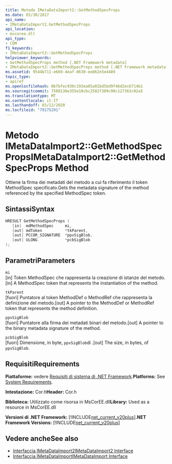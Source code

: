 ```yaml
---
title: Metodo IMetaDataImport2::GetMethodSpecProps
ms.date: 03/30/2017
api_name:
- IMetaDataImport2.GetMethodSpecProps
api_location:
- mscoree.dll
api_type:
- COM
f1_keywords:
- IMetaDataImport2::GetMethodSpecProps
helpviewer_keywords:
- GetMethodSpecProps method [.NET Framework metadata]
- IMetaDataImport2::GetMethodSpecProps method [.NET Framework metadata]
ms.assetid: 9544b711-e669-4eaf-8630-ee862e5e4489
topic_type:
- apiref
ms.openlocfilehash: 0bfbfec930c193ea05a01bd5bd9f46d2ec6714b1
ms.sourcegitcommit: 7588136e355e10cbc2582f389c90c127363c02a5
ms.translationtype: MT
ms.contentlocale: it-IT
ms.lasthandoff: 03/12/2020
ms.locfileid: "79175291"
---
```

# <a name="imetadataimport2getmethodspecprops-method"></a><span data-ttu-id="827e2-102">Metodo IMetaDataImport2::GetMethodSpecProps</span><span class="sxs-lookup"><span data-stu-id="827e2-102">IMetaDataImport2::GetMethodSpecProps Method</span></span>
<span data-ttu-id="827e2-103">Ottiene la firma dei metadati del metodo a cui fa riferimento il token MethodSpec specificato.</span><span class="sxs-lookup"><span data-stu-id="827e2-103">Gets the metadata signature of the method referenced by the specified MethodSpec token.</span></span>  
  
## <a name="syntax"></a><span data-ttu-id="827e2-104">Sintassi</span><span class="sxs-lookup"><span data-stu-id="827e2-104">Syntax</span></span>  
  
```cpp  
HRESULT GetMethodSpecProps (  
   [in]  mdMethodSpec     mi,  
   [out] mdToken          *tkParent,  
   [out] PCCOR_SIGNATURE  *ppvSigBlob,
   [out] ULONG            *pcbSigBlob  
);
```  
  
## <a name="parameters"></a><span data-ttu-id="827e2-105">Parametri</span><span class="sxs-lookup"><span data-stu-id="827e2-105">Parameters</span></span>  
 `mi`  
 <span data-ttu-id="827e2-106">[in] Token MethodSpec che rappresenta la creazione di istanze del metodo.</span><span class="sxs-lookup"><span data-stu-id="827e2-106">[in] A MethodSpec token that represents the instantiation of the method.</span></span>  
  
 `tkParent`  
 <span data-ttu-id="827e2-107">[fuori] Puntatore al token MethodDef o MethodRef che rappresenta la definizione del metodo.</span><span class="sxs-lookup"><span data-stu-id="827e2-107">[out] A pointer to the MethodDef or MethodRef token that represents the method definition.</span></span>  
  
 `ppvSigBlob`  
 <span data-ttu-id="827e2-108">[fuori] Puntatore alla firma dei metadati binari del metodo.</span><span class="sxs-lookup"><span data-stu-id="827e2-108">[out] A pointer to the binary metadata signature of the method.</span></span>  
  
 `pcbSigBlob`  
 <span data-ttu-id="827e2-109">[fuori] Dimensione, in byte, `ppvSigBlob`di .</span><span class="sxs-lookup"><span data-stu-id="827e2-109">[out] The size, in bytes, of `ppvSigBlob`.</span></span>  
  
## <a name="requirements"></a><span data-ttu-id="827e2-110">Requisiti</span><span class="sxs-lookup"><span data-stu-id="827e2-110">Requirements</span></span>  
 <span data-ttu-id="827e2-111">**Piattaforme:** vedere [Requisiti di sistema di .NET Framework](../../../../docs/framework/get-started/system-requirements.md).</span><span class="sxs-lookup"><span data-stu-id="827e2-111">**Platforms:** See [System Requirements](../../../../docs/framework/get-started/system-requirements.md).</span></span>  
  
 <span data-ttu-id="827e2-112">**Intestazione:** Cor.h</span><span class="sxs-lookup"><span data-stu-id="827e2-112">**Header:** Cor.h</span></span>  
  
 <span data-ttu-id="827e2-113">**Biblioteca:** Utilizzato come risorsa in MsCorEE.dll</span><span class="sxs-lookup"><span data-stu-id="827e2-113">**Library:** Used as a resource in MsCorEE.dll</span></span>  
  
 <span data-ttu-id="827e2-114">**Versioni di .NET Framework:** [!INCLUDE[net_current_v20plus](../../../../includes/net-current-v20plus-md.md)]</span><span class="sxs-lookup"><span data-stu-id="827e2-114">**.NET Framework Versions:** [!INCLUDE[net_current_v20plus](../../../../includes/net-current-v20plus-md.md)]</span></span>  
  
## <a name="see-also"></a><span data-ttu-id="827e2-115">Vedere anche</span><span class="sxs-lookup"><span data-stu-id="827e2-115">See also</span></span>

- [<span data-ttu-id="827e2-116">Interfaccia IMetaDataImport2</span><span class="sxs-lookup"><span data-stu-id="827e2-116">IMetaDataImport2 Interface</span></span>](../../../../docs/framework/unmanaged-api/metadata/imetadataimport2-interface.md)
- [<span data-ttu-id="827e2-117">Interfaccia IMetaDataImport</span><span class="sxs-lookup"><span data-stu-id="827e2-117">IMetaDataImport Interface</span></span>](../../../../docs/framework/unmanaged-api/metadata/imetadataimport-interface.md)
